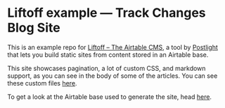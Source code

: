 # Liftoff example — Track Changes Blog Site

This is an example repo for [Liftoff – The Airtable CMS](https://www.github.com/postlight/liftoff), a tool by [Postlight](https://www.postlight.com) that lets you build static sites from content stored in an Airtable base.

This site showcases pagination, a lot of custom CSS, and markdown support, as you can see in the body of some of the articles. You can see these custom files [here](/https://github.com/fdsimms/tc-demo-liftoff/custom).

To get a look at the Airtable base used to generate the site, head [here](https://airtable.com/shr7hbMw5xSYt6r4V/tblUqMBOHEpQeIZ6w/viwmobeZBHQeAIcQK?blocks=hide).
